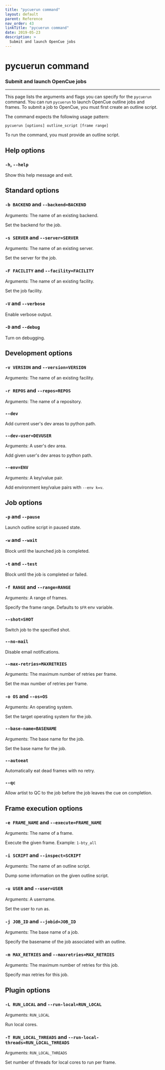 ```yaml
---
title: "pycuerun command"
layout: default
parent: Reference
nav_order: 43
linkTitle: "pycuerun command"
date: 2019-05-23
description: >
  Submit and launch OpenCue jobs
---
```


# pycuerun command

### Submit and launch OpenCue jobs

---

This page lists the arguments and flags you can specify for the `pycuerun`
command. You can run `pycuerun` to launch OpenCue outline jobs and frames.
To submit a job to OpenCue, you must first create an outline script.

The command expects the following usage pattern:

```shell
pycuerun [options] outline_script [frame range]
```

To run the command, you must provide an outline script.

## Help options
  
### `-h`, `--help`

Show this help message and exit.

## Standard options

### `-b BACKEND` and `--backend=BACKEND`

Arguments: The name of an existing backend.

Set the backend for the job.

### `-s SERVER` and `--server=SERVER`

Arguments: The name of an existing server.

Set the server for the job.

### `-F FACILITY` and `--facility=FACILITY`

Arguments: The name of an existing facility.

Set the job facility.

### `-V` and `--verbose`

Enable verbose output.

### `-D` and `--debug`

Turn on debugging.

## Development options

### `-v VERSION` and `--version=VERSION`

Arguments: The name of an existing facility.

### `-r REPOS` and `--repos=REPOS`

Arguments: The name of a repository.

### `--dev`

Add current user's dev areas to python path.

### `--dev-user=DEVUSER`

Arguments: A user's dev area.

Add given user's dev areas to python path.
  
### `--env=ENV`

Arguments: A key/value pair.

Add environment key/value pairs with `--env k=v`.

## Job options

### `-p` and `--pause`

Launch outline script in paused state.

### `-w` and `--wait`

Block until the launched job is completed.

### `-t` and `--test`

Block until the job is completed or failed.

### `-f RANGE` and `--range=RANGE`

Arguments: A range of frames.

Specify the frame range. Defaults to `$FR` env variable.

### `--shot=SHOT`

Switch job to the specified shot.

### `--no-mail`

Disable email notifications.

### `--max-retries=MAXRETRIES`

Arguments: The maximum number of retries per frame.

Set the max number of retries per frame.

### `-o OS` and `--os=OS`

Arguments: An operating system.

Set the target operating system for the job.

###  `--base-name=BASENAME`

Arguments: The base name for the job.

Set the base name for the job.

### `--autoeat`

Automatically eat dead frames with no retry.

### `--qc`

Allow artist to QC to the job before the job leaves the cue on completion.

## Frame execution options

### `-e FRAME_NAME` and `--execute=FRAME_NAME`

Arguments: The name of a frame.

Execute the given frame.  Example: `1-bty_all`

### `-i SCRIPT` and `--inspect=SCRIPT`

Arguments: The name of an outline script.

Dump some information on the given outline script.

### `-u USER` and `--user=USER`

Arguments: A username.

Set the user to run as.

### `-j JOB_ID` and `--jobid=JOB_ID`

Arguments: The base name of a job. 

Specify the basename of the job associated with an outline.

### `-m MAX_RETRIES` and `--maxretries=MAX_RETRIES`

Arguments: The maximum number of retries for this job.

Specify max retries for this job.

## Plugin options

### `-L RUN_LOCAL` and `--run-local=RUN_LOCAL`

Arguments: `RUN_LOCAL`

Run local cores.

### `-T RUN_LOCAL_THREADS` and `--run-local-threads=RUN_LOCAL_THREADS`

Arguments: `RUN_LOCAL_THREADS`

Set number of threads for local cores to run per frame.
